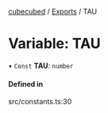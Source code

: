 [cubecubed](/reference/README.md) / [Exports](/reference/modules.md) / TAU

# Variable: TAU

• `Const` **TAU**: `number`

#### Defined in

src/constants.ts:30
